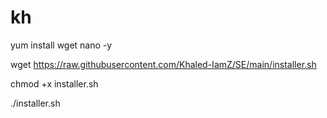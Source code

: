 # kh
yum install wget nano -y

wget https://raw.githubusercontent.com/Khaled-IamZ/SE/main/installer.sh

chmod +x installer.sh

./installer.sh
